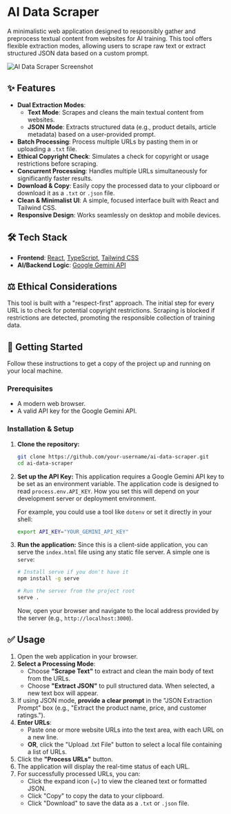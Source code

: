 # AI Data Scraper

A minimalistic web application designed to responsibly gather and preprocess textual content from websites for AI training. This tool offers flexible extraction modes, allowing users to scrape raw text or extract structured JSON data based on a custom prompt.

![AI Data Scraper Screenshot](https://storage.googleapis.com/aistudio-hosting/workspace-home/projects/2324aa47-4952-47f6-86c3-f02dd42b083b/files/Screenshot.png)

## ✨ Features

- **Dual Extraction Modes**:
    - **Text Mode**: Scrapes and cleans the main textual content from websites.
    - **JSON Mode**: Extracts structured data (e.g., product details, article metadata) based on a user-provided prompt.
- **Batch Processing**: Process multiple URLs by pasting them in or uploading a `.txt` file.
- **Ethical Copyright Check**: Simulates a check for copyright or usage restrictions before scraping.
- **Concurrent Processing**: Handles multiple URLs simultaneously for significantly faster results.
- **Download & Copy**: Easily copy the processed data to your clipboard or download it as a `.txt` or `.json` file.
- **Clean & Minimalist UI**: A simple, focused interface built with React and Tailwind CSS.
- **Responsive Design**: Works seamlessly on desktop and mobile devices.

## 🛠️ Tech Stack

- **Frontend**: [React](https://reactjs.org/), [TypeScript](https://www.typescriptlang.org/), [Tailwind CSS](https://tailwindcss.com/)
- **AI/Backend Logic**: [Google Gemini API](https://ai.google.dev/)

## ⚖️ Ethical Considerations

This tool is built with a "respect-first" approach. The initial step for every URL is to check for potential copyright restrictions. Scraping is blocked if restrictions are detected, promoting the responsible collection of training data.

## 🚀 Getting Started

Follow these instructions to get a copy of the project up and running on your local machine.

### Prerequisites

- A modern web browser.
- A valid API key for the Google Gemini API.

### Installation & Setup

1.  **Clone the repository:**
    ```bash
    git clone https://github.com/your-username/ai-data-scraper.git
    cd ai-data-scraper
    ```

2.  **Set up the API Key:**
    This application requires a Google Gemini API key to be set as an environment variable. The application code is designed to read `process.env.API_KEY`. How you set this will depend on your development server or deployment environment.

    For example, you could use a tool like `dotenv` or set it directly in your shell:
    ```bash
    export API_KEY="YOUR_GEMINI_API_KEY"
    ```

3.  **Run the application:**
    Since this is a client-side application, you can serve the `index.html` file using any static file server. A simple one is `serve`:

    ```bash
    # Install serve if you don't have it
    npm install -g serve

    # Run the server from the project root
    serve .
    ```
    Now, open your browser and navigate to the local address provided by the server (e.g., `http://localhost:3000`).

## ✅ Usage

1.  Open the web application in your browser.
2.  **Select a Processing Mode**:
    - Choose **"Scrape Text"** to extract and clean the main body of text from the URLs.
    - Choose **"Extract JSON"** to pull structured data. When selected, a new text box will appear.
3.  If using JSON mode, **provide a clear prompt** in the "JSON Extraction Prompt" box (e.g., "Extract the product name, price, and customer ratings.").
4.  **Enter URLs**:
    - Paste one or more website URLs into the text area, with each URL on a new line.
    - **OR**, click the "Upload .txt File" button to select a local file containing a list of URLs.
5.  Click the **"Process URLs"** button.
6.  The application will display the real-time status of each URL.
7.  For successfully processed URLs, you can:
    - Click the expand icon (⌄) to view the cleaned text or formatted JSON.
    - Click "Copy" to copy the data to your clipboard.
    - Click "Download" to save the data as a `.txt` or `.json` file.